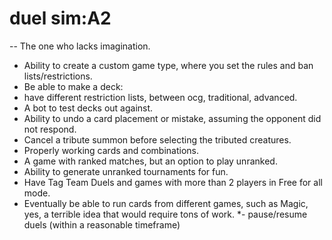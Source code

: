 duel sim:A2
===
-- The one who lacks imagination.

- Ability to create a custom game type, where you set the rules and ban lists/restrictions.
- Be able to make a deck:
- have different restriction lists, between ocg, traditional, advanced.
- A bot to test decks out against.
- Ability to undo a card placement or mistake, assuming the opponent did not respond.
- Cancel a tribute summon before selecting the tributed creatures. 
- Properly working cards and combinations. 
- A game with ranked matches, but an option to play unranked. 
- Ability to generate unranked tournaments for fun. 
- Have Tag Team Duels and games with more than 2 players in Free for all mode.
- Eventually be able to run cards from different games, such as Magic, yes, a terrible idea that would require tons of work.
*- pause/resume duels (within a reasonable timeframe)
